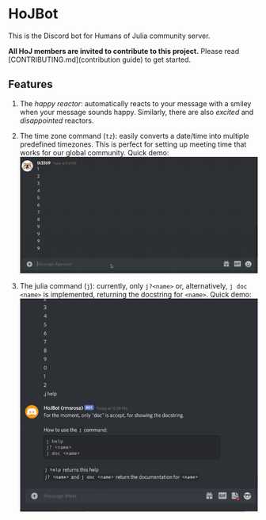 # HoJBot

This is the Discord bot for Humans of Julia community server.

**All HoJ members are invited to contribute to this project.**
Please read [CONTRIBUTING.md](contribution guide) to get started.

## Features

1. The _happy reactor_: automatically reacts to your message with a smiley when your message sounds happy. Similarly, there are also _excited_ and _disappointed_ reactors.

2. The time zone command (`tz`): easily converts a date/time into multiple predefined timezones. This is perfect for setting up meeting time that works for our global community.
Quick demo:
![tz demo](images/demo.gif)

3. The julia command (`j`): currently, only `j?<name>` or, alternatively, `j doc <name>` is implemented, returning the docstring for `<name>`.
Quick demo:
![j demo](images/j_demo.gif)
